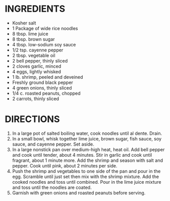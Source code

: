 # INGREDIENTS
- Kosher salt
- 1 Package of wide rice noodles
- 8 tbsp. lime juice
- 8 tbsp. brown sugar
- 4 tbsp. low-sodium soy sauce
- 1/2 tsp. cayenne pepper
- 2 tbsp. vegetable oil
- 2 bell pepper, thinly sliced
- 2 cloves garlic, minced
- 4 eggs, lightly whisked
- 1 lb. shrimp, peeled and deveined
- Freshly ground black pepper
- 4 green onions, thinly sliced
- 1/4 c. roasted peanuts, chopped
- 2 carrots, thinly sliced
 
# DIRECTIONS
1. In a large pot of salted boiling water, cook noodles until al dente. Drain.
2. In a small bowl, whisk together lime juice, brown sugar, fish sauce, soy sauce, and cayenne pepper. Set aside.
3. In a large nonstick pan over medium-high heat, heat oil. Add bell pepper and cook until tender, about 4 minutes. Stir in garlic and cook until fragrant, about 1 minute more. Add the shrimp and season with salt and pepper. Cook until pink, about 2 minutes per side.
4. Push the shrimp and vegetables to one side of the pan and pour in the egg. Scramble until just set then mix with the shrimp mixture. Add the cooked noodles and toss until combined. Pour in the lime juice mixture and toss until the noodles are coated.
5. Garnish with green onions and roasted peanuts before serving.
